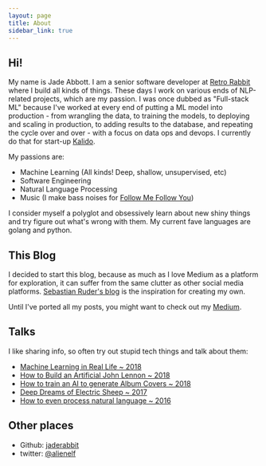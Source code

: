 ```yaml
---
layout: page
title: About
sidebar_link: true
---
```


## Hi! 

My name is Jade Abbott. I am a senior software developer at [Retro Rabbit](http://retrorabbit.co.za/) where I build all kinds of things. These days I work on various ends of NLP-related projects, which are my passion. I was once dubbed as "Full-stack ML" because I've worked at every end of putting a ML model into production - from wrangling the data, to training the models, to deploying and scaling in production, to adding results to the database, and repeating the cycle over and over - with a focus on data ops and devops. I currently do that for start-up [Kalido](https://www.kalido.me/).

My passions are:
- Machine Learning (All kinds! Deep, shallow, unsupervised, etc)
- Software Engineering
- Natural Language Processing
- Music (I make bass noises for [Follow Me Follow You](http://fmfy.bandcamp.com))

I consider myself a polyglot and obsessively learn about new shiny things and try figure out what's wrong with them. My current fave languages are golang and python.


## This Blog

I decided to start this blog, because as much as I love Medium as a platform for exploration, it can suffer from the same clutter as other social media platforms. [Sebastian Ruder's blog](http://ruder.io/) is the inspiration for creating my own.

Until I've ported all my posts, you might want to check out my [Medium](https://medium.com/@alienelf).

## Talks

I like sharing info, so often try out stupid tech things and talk about them:

- [Machine Learning in Real Life ~ 2018](https://za.pycon.org/talks/23-machine-learning-in-real-life/)
- [How to Build an Artificial John Lennon ~ 2018](https://www.youtube.com/watch?v=eHkW-w2wOhA&t=607s)
- [How to train an AI to generate Album Covers ~ 2018](https://www.youtube.com/watch?v=uul7rir4X1k)
- [Deep Dreams of Electric Sheep ~ 2017](https://www.youtube.com/watch?v=bbXMsDOyQfU)
- [How to even process natural language ~ 2016](https://www.youtube.com/watch?v=Gzt4Nkpr6hs)


## Other places

- Github: [jaderabbit](https://github.com/jaderabbit)
- twitter: [@alienelf](https://twitter.com/alienelf)